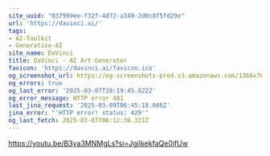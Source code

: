 ```yaml
---
site_uuid: "037999ee-f32f-4d72-a349-2d0c8f5fd29e"
url: 'https://davinci.ai/'
tags:
- AI-Toolkit
- Generative-AI
site_name: DaVinci
title: DaVinci - AI Art Generator
favicon: 'https://davinci.ai/favicon.ico'
og_screenshot_url: https://og-screenshots-prod.s3.amazonaws.com/1366x768/80/false/86a9ae4806f4b318e10fa28e76d7409398590620a0abb2f66881291c7960320b.jpeg
og_errors: true
og_last_error: '2025-03-07T10:19:45.822Z'
og_error_message: HTTP error 401
last_jina_request: '2025-03-09T06:45:18.666Z'
jina_error: "'HTTP error! status: 429'"
og_last_fetch: 2025-03-07T06:12:36.321Z
---
```


https://youtu.be/B3ya3MNMgLs?si=JgjIkekfaQe0jfUw
